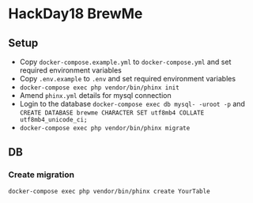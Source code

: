 # HackDay18 BrewMe

## Setup
- Copy `docker-compose.example.yml` to `docker-compose.yml` and set required environment variables
- Copy `.env.example` to `.env` and set required environment variables
- `docker-compose exec php vendor/bin/phinx init`
- Amend `phinx.yml` details for mysql connection
- Login to the database `docker-compose exec db mysql- -uroot -p` and `CREATE DATABASE brewme CHARACTER SET utf8mb4 COLLATE utf8mb4_unicode_ci;`
- `docker-compose exec php vendor/bin/phinx migrate`


## DB
### Create migration
`docker-compose exec php vendor/bin/phinx create YourTable`